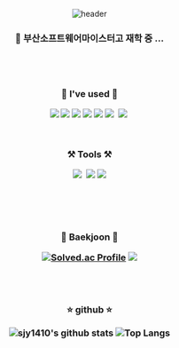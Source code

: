 <div align="center">

![header](https://capsule-render.vercel.app/api?type=waving&color=6ec7f9&height=300&section=header&text=welcome&fontSize=90&animation=fadeIn&fontAlignY=38&desc=Juyeong's%20GitHub%20Profile&descAlignY=51&descAlign=62)
<h3> 🏫 부산소프트웨어마이스터고 재학 중 ...<h3>
  
<br>
<br>

<p><strong>🌱 I've used 🌱</strong></p>
<p>
  <img src="https://img.shields.io/badge/HTML-E34F26?style=flat-square&logo=HTML5&logoColor=white"/>
  <img src="https://img.shields.io/badge/CSS-1572B6?style=flat-square&logo=CSS3&logoColor=white"/>
  <img src="https://img.shields.io/badge/Javascript-F7DF1E?style=flat-square&logo=JavaScript&logoColor=black"/>
  <img src="https://img.shields.io/badge/C++-00599C?style=flat-square&logo=C%2B%2B&logoColor=white"/>
  <img src="https://img.shields.io/badge/C-A8B9CC?style=flat-square&logo=C&logoColor=white"/>
  <img src="https://img.shields.io/badge/Python-white?style=flat&logo=Python&logoColor=#3776AB"/></a>&nbsp
  <img src="https://img.shields.io/badge/MySQL-4479A1?style=flat&logo=MySQL&logoColor=white"/></a>&nbsp
</p>

<br>

<p><strong>⚒️ Tools ⚒️</strong></p>
<p>
  <img src="https://img.shields.io/badge/GitHub-gray?style=flat&logo=GitHub&logoColor=black"/></a>&nbsp
  <img src="https://img.shields.io/badge/Git-blue?style=flat&logo=Git&logoColor=F05032"/></a>
  <img src="https://img.shields.io/badge/Visual%20Studio%20Code-007ACC?style=flat-square&logo=Visual%20Studio%20Code&logoColor=white"/>
</p>

<br>
<br>
<br>

<p><strong>📒 Baekjoon 📕</strong></p>

[![Solved.ac Profile](http://mazassumnida.wtf/api/v2/generate_badge?boj=sjy010208)](https://solved.ac/sjy010208/) 
<img src="http://mazandi.herokuapp.com/api?handle=sjy010208&theme=warm"/>

<br>
<br>

<p><strong>⭐ github ⭐</strong></p>

![sjy1410's github stats](https://github-readme-stats.vercel.app/api?username=sjy1410&show_icons=true)
![Top Langs](https://github-readme-stats.vercel.app/api/top-langs/?username=sjy1410&layout=compact&theme=tokyonight)

</div>
